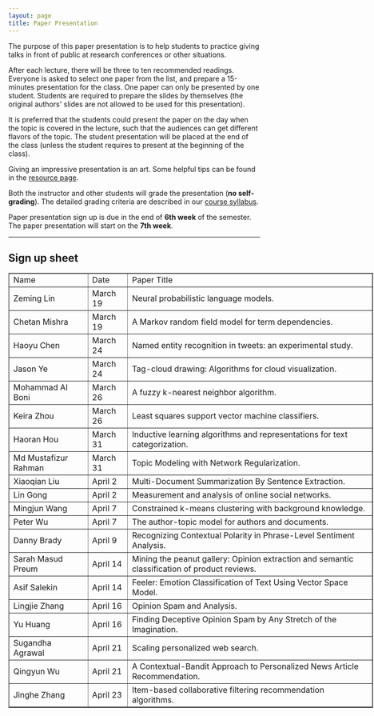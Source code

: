 ```yaml
---
layout: page
title: Paper Presentation
---
```


The purpose of this paper presentation is to help students to practice giving talks in front of public at research conferences or other situations.

After each lecture, there will be three to ten recommended readings. Everyone is asked to select one paper from the list, and prepare a 15-minutes presentation for the class. One paper can only be presented by one student. Students are required to prepare the slides by themselves (the original authors' slides are not allowed to be used for this presentation).

It is preferred that the students could present the paper on the day when the topic is covered in the lecture, such that the audiences can get different flavors of the topic. The student presentation will be placed at the end of the class (unless the student requires to present at the beginning of the class).

Giving an impressive presentation is an art. Some helpful tips can be found in the [resource page]({{site.baseurl}}/resources).

Both the instructor and other students will grade the presentation (**no self-grading**). The detailed grading criteria are described in our [course syllabus]({{site.baseurl}}/docs/syllabus.pdf).

Paper presentation sign up is due in the end of **6th week** of the semester. The paper presentation will start on the **7th week**. 


-----
## Sign up sheet
<center>
<table border="1" style="width:730px;">
	<tr>
		<td>Name</td>
		<td>Date</td> 
		<td>Paper Title</td>
	</tr>
	<tr>
		<td>Zeming Lin</td>
		<td>March 19</td> 
		<td>Neural probabilistic language models.</td>
	</tr>
	<tr>
		<td>Chetan Mishra</td>
		<td>March 19</td> 
		<td>A Markov random field model for term dependencies.</td>
	</tr>
	<tr>
		<td>Haoyu Chen</td>
		<td>March 24</td> 
		<td>Named entity recognition in tweets: an experimental study.</td>
	</tr>
	<tr>
		<td>Jason Ye</td>
		<td>March 24</td> 
		<td>Tag-cloud drawing: Algorithms for cloud visualization.</td>
	</tr>
	<tr>
		<td>Mohammad Al Boni</td>
		<td>March 26</td> 
		<td>A fuzzy k-nearest neighbor algorithm.</td>
	</tr>
	<tr>
		<td>Keira Zhou</td>
		<td>March 26</td> 
		<td>Least squares support vector machine classifiers.</td>
	</tr>
	<tr>
		<td>Haoran Hou</td>
		<td>March 31</td> 
		<td>Inductive learning algorithms and representations for text categorization.</td>
	</tr>
	<tr>
		<td>Md Mustafizur Rahman</td>
		<td>March 31</td> 
		<td>Topic Modeling with Network Regularization.</td>
	</tr>
	<tr>
		<td>Xiaoqian Liu</td>
		<td>April 2</td> 
		<td>Multi-Document Summarization By Sentence Extraction.</td>
	</tr>
	<tr>
		<td>Lin Gong</td>
		<td>April 2</td> 
		<td>Measurement and analysis of online social networks.</td>
	</tr>
	<tr>
		<td>Mingjun Wang</td>
		<td>April 7</td> 
		<td>Constrained k-means clustering with background knowledge.</td>
	</tr>
	<tr>
		<td>Peter Wu</td>
		<td>April 7</td> 
		<td>The author-topic model for authors and documents.</td>
	</tr>
	<tr>
		<td>Danny Brady</td>
		<td>April 9</td> 
		<td>Recognizing Contextual Polarity in Phrase-Level Sentiment Analysis.</td>
	</tr>
	<tr>
		<td>Sarah Masud Preum</td>
		<td>April 14</td> 
		<td>Mining the peanut gallery: Opinion extraction and semantic classification of product reviews.</td>
	</tr>
	<tr>
		<td>Asif Salekin</td>
		<td>April 14</td> 
		<td>Feeler: Emotion Classification of Text Using Vector Space Model.</td>
	</tr>
	<tr>
		<td>Lingjie Zhang</td>
		<td>April 16</td> 
		<td>Opinion Spam and Analysis.</td>
	</tr>
	<tr>
		<td>Yu Huang</td>
		<td>April 16</td> 
		<td>Finding Deceptive Opinion Spam by Any Stretch of the Imagination.</td>
	</tr>
	<tr>
		<td>Sugandha Agrawal</td>
		<td>April 21</td> 
		<td>Scaling personalized web search.</td>
	</tr>
	<tr>
		<td>Qingyun Wu</td>
		<td>April 21</td> 
		<td>A Contextual-Bandit Approach to Personalized News Article Recommendation.</td>
	</tr>
	<tr>
		<td>Jinghe Zhang</td>
		<td>April 23</td> 
		<td>Item-based collaborative filtering recommendation algorithms.</td>
	</tr>
</table>
</center>